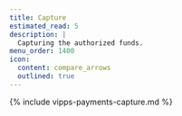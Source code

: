 ```yaml
---
title: Capture
estimated_read: 5
description: |
  Capturing the authorized funds.
menu_order: 1400
icon:
  content: compare_arrows
  outlined: true
---
```


{% include vipps-payments-capture.md %}
